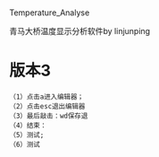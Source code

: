 #
Temperature_Analyse

青马大桥温度显示分析软件by linjunping

# 版本3

	（1）点击a进入编辑器；
	（2）点击esc退出编辑器
	（3）最后敲击：wd保存退
	（4）结束：
	（5）测试;
	（6）测试
